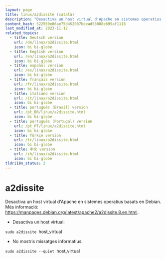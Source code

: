 ```yaml
---
layout: page
title: linux/a2dissite (català)
description: "Desactiva un host virtual d'Apache en sistemes operatius basats en Debian."
content_hash: 522550e86ae75d452087beead58088e695af1118
last_modified_at: 2023-11-12
related_topics:
  - title: Deutsch version
    url: /de/linux/a2dissite.html
    icon: bi bi-globe
  - title: English version
    url: /en/linux/a2dissite.html
    icon: bi bi-globe
  - title: español version
    url: /es/linux/a2dissite.html
    icon: bi bi-globe
  - title: français version
    url: /fr/linux/a2dissite.html
    icon: bi bi-globe
  - title: italiano version
    url: /it/linux/a2dissite.html
    icon: bi bi-globe
  - title: português (Brasil) version
    url: /pt_BR/linux/a2dissite.html
    icon: bi bi-globe
  - title: português (Portugal) version
    url: /pt_PT/linux/a2dissite.html
    icon: bi bi-globe
  - title: Türkçe version
    url: /tr/linux/a2dissite.html
    icon: bi bi-globe
  - title: 中文 version
    url: /zh/linux/a2dissite.html
    icon: bi bi-globe
tldri18n_status: 2
---
```

# a2dissite

Desactiva un host virtual d'Apache en sistemes operatius basats en Debian.
Més informació: <https://manpages.debian.org/latest/apache2/a2dissite.8.en.html>.

- Desactiva un host virtual:

`sudo a2dissite `<span class="tldr-var badge badge-pill bg-dark-lm bg-white-dm text-white-lm text-dark-dm font-weight-bold">host_virtual</span>

- No mostris missatges informatius:

`sudo a2dissite --quiet `<span class="tldr-var badge badge-pill bg-dark-lm bg-white-dm text-white-lm text-dark-dm font-weight-bold">host_virtual</span>
